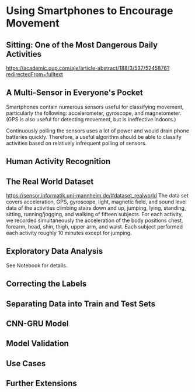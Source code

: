 # Using Smartphones to Encourage Movement


## Sitting: One of the Most Dangerous Daily Activities

https://academic.oup.com/aje/article-abstract/188/3/537/5245876?redirectedFrom=fulltext


## A Multi-Sensor in Everyone's Pocket

Smartphones contain numerous sensors useful for classifying movement, particularly the following: accelerometer, gyroscope, and magnetometer. (GPS is also useful for detecting movement, but is ineffective indoors.)

Continuously polling the sensors uses a lot of power and would drain phone batteries quickly. Therefore, a useful algorithm should be able to classify activities based on relatively infrequent polling of sensors.


## Human Activity Recognition


## The Real World Dataset

https://sensor.informatik.uni-mannheim.de/#dataset_realworld
The data set covers acceleration, GPS, gyroscope, light, magnetic field, and sound level data of the activities climbing stairs down and up, jumping, lying, standing, sitting, running/jogging, and walking of fifteen subjects. For each activity, we recorded simultaneously the acceleration of the body positions chest, forearm, head, shin, thigh, upper arm, and waist. Each subject performed each activity roughly 10 minutes except for jumping.

## Exploratory Data Analysis

See Notebook for details.

## Correcting the Labels


## Separating Data into Train and Test Sets


## CNN-GRU Model

## Model Validation

## Use Cases

## Further Extensions

